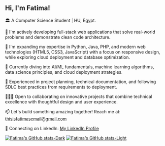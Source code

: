   ## Hi, I'm Fatima!

  🏛️ A Computer Science Student | HU, Egypt.


  🔭 I'm actively developing full-stack web applications that solve real-world problems and demonstrate clean   code architecture.<br/>
  
  🌱 I'm expanding my expertise in Python, Java, PHP, and modern web technologies (HTML5, CSS3, JavaScript)     with a focus on responsive design, while exploring cloud deployment and database optimization.<br/>

  🤖 Currently diving into AI/ML fundamentals, machine learning algorithms, data science principles, and        cloud deployment strategies.<br/>
    
  💼 Experienced in project planning, technical documentation, and following SDLC best practices from           requirements to deployment.<br/>

  👩🏻‍💻 Open to collaborating on innovative projects that combine technical excellence with thoughtful design      and user experience.<br/>
     
  📫 Let's build something amazing together! Reach me at: thisisfatimasemail@gmail.com <br/>

  🔗 Connecting on LinkedIn:  [My LinkedIn Profile](www.linkedin.com/in/fatimaswelem) <br/>


[![Fatima's GitHub stats-Dark](https://github-readme-stats.vercel.app/api?username=fatimaswelem&show_icons=true&theme=nord&border_color=000000#gh-dark-mode-only)](https://github.com/fatimaswelem/github-readme-stats#gh-dark-mode-only)
[![Fatima's GitHub stats-Light](https://github-readme-stats.vercel.app/api?username=fatimaswelem&show_icons=true&theme=shadow_red#gh-light-mode-only)](https://github.com/fatimaswelem/github-readme-stats#gh-light-mode-only)
